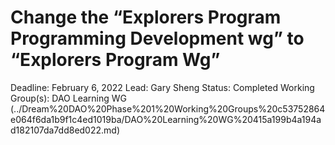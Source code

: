 # Change the “Explorers Program Programming Development wg” to “Explorers Program Wg”

Deadline: February 6, 2022
Lead: Gary Sheng
Status: Completed
Working Group(s): DAO Learning WG (../Dream%20DAO%20Phase%201%20Working%20Groups%20c53752864e064f6da1b9f1c4ed1019ba/DAO%20Learning%20WG%20415a199b4a194ad182107da7dd8ed022.md)